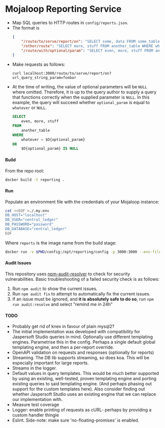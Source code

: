 # Mojaloop Reporting Service
- Map SQL queries to HTTP routes in `config/reports.json`.
- The format is
    ```json
    {
        "/route/to/serve/report/on": "SELECT some, data FROM some_table WHERE some_parameter = $P{url_query_string_param}",
        "/other/route": "SELECT more, stuff FROM another_table WHERE whatever = $P{some_different_param}",
        "/route/with/optional/param": "SELECT even, more, stuff FROM another_table WHERE whatever = $O{optional_param} OR $O{optional_param} IS NULL"
    }
    ```
- Make requests as follows:
    ```
    curl localhost:3000/route/to/serve/report/on?url_query_string_param=foobar
    ```
- At the time of writing, the value of optional parameters will be `NULL` where omitted. Therefore,
    it is up to the query author to supply a query that functions correctly when the supplied
    parameter is `NULL`. In this example, the query will succeed whether `optional_param` is equal
    to `whatever` or `NULL`.
    ```sql
    SELECT
        even, more, stuff
    FROM
        another_table
    WHERE
        whatever = $O{optional_param}
    OR
        $O{optional_param} IS NULL
    ```

#### Build
From the repo root:
```sh
docker build -t reporting .
```

#### Run
Populate an environment file with the credentials of your Mojaloop instance:
```sh
cat <<EOF >./.my.env
DB_HOST="localhost"
DB_USER="central_ledger"
DB_PASSWORD="password"
DB_DATABASE="central_ledger"
EOF
```
Where `reports` is the image name from the build stage:
```sh
docker run -v $PWD/config:/opt/reporting/config -p 3000:3000 --env-file=./.my.env reporting
```

#### Audit Issues
 This repository uses [npm-audit-resolver](https://github.com/naugtur/npm-audit-resolver#readme) to check for security vulnerabilities. Basic troubleshooting of a failed security check is as follows:
 1. Run `npm audit` to show the current issues.
 2. Run `npm audit fix` to attempt to automatically fix the current issues.
 3. If an issue must be ignored, and **it is absolutely safe to do so**, run `npm run audit:resolve` and select "remind me in 24h"

#### TODO
- Probably get rid of knex in favour of plain mysql2?
- The initial implementation was developed with compatibility for Jaspersoft Studio queries in
    mind. Optionally use different templating engines. Parametrise this in the config. Perhaps a
    single default global templating engine, and then a per-report override.
- OpenAPI validation on requests and responses (optionally for reports)
- Streaming. The DB lib supports streaming, so does koa. This will be especially important for
    large reports.
- Streams in the logger.
- Default values in query templates. This would be much better supported by using an existing,
    well-tested, proven templating engine and porting existing queries to said templating engine.
    (And perhaps phasing out support for the custom templates here). Also consider finding out
    whether Jaspersoft Studio uses an existing engine that we can replace our implementation with.
- Measure test coverage
- Logger: enable printing of requests as cURL- perhaps by providing a custom handler thingie
- Eslint. Side-note: make sure 'no-floating-promises' is enabled.
